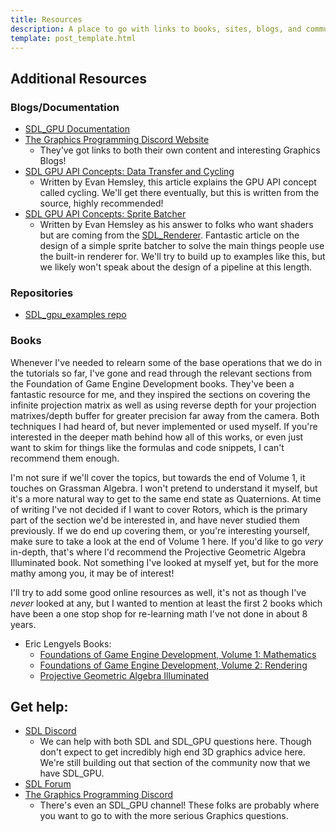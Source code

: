 ```yaml
---
title: Resources
description: A place to go with links to books, sites, blogs, and communities built around learning Graphics Programming.
template: post_template.html
---
```


## Additional Resources

### Blogs/Documentation

 - [SDL_GPU Documentation](https://wiki.libsdl.org/SDL3/CategoryGPU) 
 - [The Graphics Programming Discord Website](https://graphics-programming.org/blog)
    - They've got links to both their own content and interesting Graphics Blogs!
 - [SDL GPU API Concepts: Data Transfer and Cycling](https://moonside.games/posts/sdl-gpu-concepts-cycling/)
    - Written by Evan Hemsley, this article explains the GPU API concept called cycling. We'll get there eventually, but this is written from the source, highly recommended! 
 - [SDL GPU API Concepts: Sprite Batcher](https://moonside.games/posts/sdl-gpu-sprite-batcher/)
    - Written by Evan Hemsley as his answer to folks who want shaders but are coming from the [SDL_Renderer](https://wiki.libsdl.org/SDL3/CategoryRender). Fantastic article on the design of a simple sprite batcher to solve the main things people use the built-in renderer for. We'll try to build up to examples like this, but we likely won't speak about the design of a pipeline at this length.

### Repositories

 - [SDL_gpu_examples repo](https://github.com/TheSpydog/SDL_gpu_examples/)

### Books

Whenever I've needed to relearn some of the base operations that we do in the tutorials so far, I've gone and read through the relevant sections from the Foundation of Game Engine Development books. They've been a fantastic resource for me, and they inspired the sections on covering the infinite projection matrix as well as using reverse depth for your projection matrixes/depth buffer for greater precision far away from the camera. Both techniques I had heard of, but never implemented or used myself. If you're interested in the deeper math behind how all of this works, or even just want to skim for things like the formulas and code snippets, I can't recommend them enough.

I'm not sure if we'll cover the topics, but towards the end of Volume 1, it touches on Grassman Algebra. I won't pretend to understand it myself, but it's a more natural way to get to the same end state as Quaternions. At time of writing I've not decided if I want to cover Rotors, which is the primary part of the section we'd be interested in, and have never studied them previously. If we do end up covering them, or you're interesting yourself, make sure to take a look at the end of Volume 1 here. If you'd like to go _very_ in-depth, that's where I'd recommend the Projective Geometric Algebra Illuminated book. Not something I've looked at myself yet, but for the more mathy among you, it may be of interest! 

I'll try to add some good online resources as well, it's not as though I've _never_ looked at any, but I wanted to mention at least the first 2 books which have been a one stop shop for re-learning math I've not done in about 8 years.

 - Eric Lengyels Books:
   - [Foundations of Game Engine Development, Volume 1: Mathematics](https://www.amazon.com/dp/0985811749)
   - [Foundations of Game Engine Development, Volume 2: Rendering](https://www.amazon.com/dp/0985811757)
   - [Projective Geometric Algebra Illuminated](https://www.amazon.com/dp/B0CXY8C72T)

## Get help:
 - [SDL Discord](https://discord.gg/BwpFGBWsv8)
    - We can help with both SDL and SDL_GPU questions here. Though don't expect to get incredibly high end 3D graphics advice here. We're still building out that section of the community now that we have SDL_GPU.
 - [SDL Forum](https://discourse.libsdl.org/)
 - [The Graphics Programming Discord](https://discord.graphics-programming.org/)
    - There's even an SDL_GPU channel! These folks are probably where you want to go to with the more serious Graphics questions. 